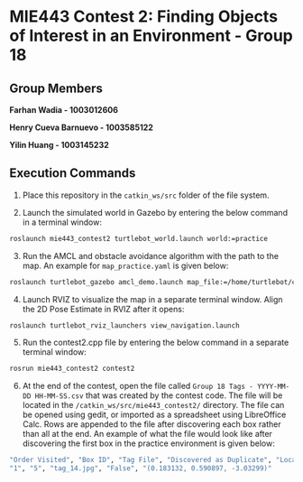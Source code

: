 # MIE443 Contest 2: Finding Objects of Interest in an Environment - Group 18
## Group Members
**Farhan Wadia - 1003012606**

**Henry Cueva Barnuevo - 1003585122**

**Yilin Huang - 1003145232**

## Execution Commands
1. Place this repository in the `catkin_ws/src` folder of the file system.

2. Launch the simulated world in Gazebo by entering the below command in a terminal window:
```bash
roslaunch mie443_contest2 turtlebot_world.launch world:=practice
```
3. Run the AMCL and obstacle avoidance algorithm with the path to the map. An example for `map_practice.yaml` is given below:
```bash
roslaunch turtlebot_gazebo amcl_demo.launch map_file:=/home/turtlebot/catkin_ws/src/mie443_contest2/maps/map_practice.yaml
```
4. Launch RVIZ to visualize the map in a separate terminal window. Align the 2D Pose Estimate in RVIZ after it opens:
```bash
roslaunch turtlebot_rviz_launchers view_navigation.launch
```
5. Run the contest2.cpp file by entering the below command in a separate terminal window:
```bash
rosrun mie443_contest2 contest2
```
6. At the end of the contest, open the file called `Group 18 Tags - YYYY-MM-DD HH-MM-SS.csv` that was created by the contest code. The file will be located in the `/catkin_ws/src/mie443_contest2/` directory. 
The file can be opened using gedit, or imported as a spreadsheet using LibreOffice Calc. Rows are appended to the file after discovering each box rather than all at the end. An example of what the file would look like after discovering the first box in the practice environment is given below: 
```bash
"Order Visited", "Box ID", "Tag File", "Discovered as Duplicate", "Location (x, y, angle)"
"1", "5", "tag_14.jpg", "False", "(0.183132, 0.590897, -3.03299)"
```
